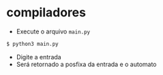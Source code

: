 # compiladores
* Execute o arquivo `main.py`
```bash
$ python3 main.py
```
* Digite a entrada
* Será retornado a posfixa da entrada e o automato
